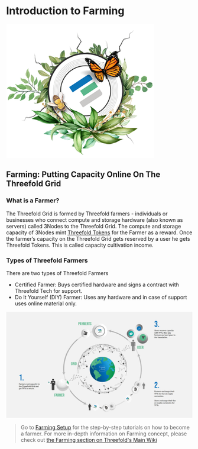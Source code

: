 # Introduction to Farming

![](./img/whatisafarmer.png)

## Farming: Putting Capacity Online On The Threefold Grid

### What is a Farmer?
The Threefold Grid is formed by Threefold farmers - individuals or businesses who connect compute and storage hardware (also known as servers) called 3Nodes to the Threefold Grid. The compute and storage capacity of 3Nodes mint [Threefold Tokens](token_what.md) for the Farmer as a reward. Once the farmer’s capacity on the Threefold Grid gets reserved by a user he gets Threefold Tokens. This is called capacity cultivation income.

### Types of Threefold Farmers

There are two types of Threefold Farmers

- Certified Farmer: Buys certified hardware and signs a contract with Threefold Tech for support.
- Do It Yourself (DIY) Farmer: Uses any hardware and in case of support uses online material only.

![](./img/circular_tft.png)

> Go to [Farming Setup](wiki:what_is_farming) for the step-by-step tutorials on how to become a farmer.
> For more in-depth information on Farming concept, please check out [the Farming section on Threefold's Main Wiki](wiki:what_is_farming)
